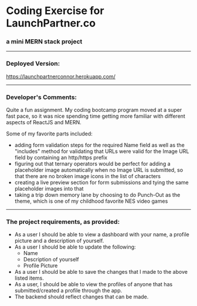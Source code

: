 # Coding Exercise for LaunchPartner.co

### a mini MERN stack project

---

### Deployed Version:

https://launchpartnerconnor.herokuapp.com/

---

### Developer's Comments:

Quite a fun assignment. My coding bootcamp program moved at a super fast pace, so it was nice spending time getting more familiar with different aspects of ReactJS and MERN.

Some of my favorite parts included:

* adding form validation steps for the required Name field as well as the "includes" method for validating that URLs were valid for the Image URL field by containing an http/https prefix
* figuring out that ternary operators would be perfect for adding a placeholder image automatically when no Image URL is submitted, so that there are no broken image icons in the list of characters
* creating a live preview section for form submissions and tying the same placeholder images into that
* taking a trip down memory lane by choosing to do Punch-Out as the theme, which is one of my childhood favorite NES video games

---

### The project requirements, as provided:

* As a user I should be able to view a dashboard with your name, a profile picture and a description of yourself.
* As a user I should be able to update the following:
    * Name
    * Description of yourself
    * Profile Picture
* As a user I should be able to save the changes that I made to the above listed items.
* As a user, I should be able to view the profiles of anyone that has submitted/created a profile through the app.
* The backend should reflect changes that can be made.